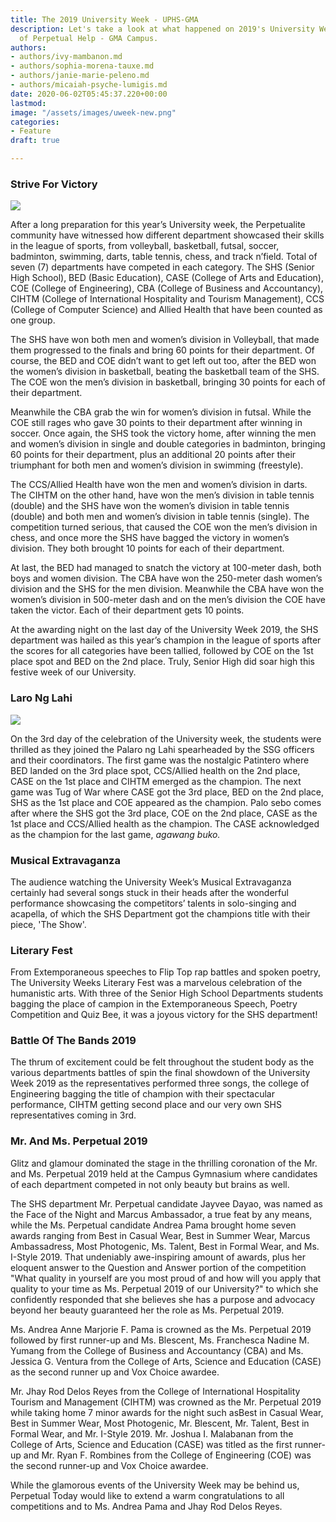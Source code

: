 ```yaml
---
title: The 2019 University Week - UPHS-GMA
description: Let's take a look at what happened on 2019's University Week at the University
  of Perpetual Help - GMA Campus.
authors:
- authors/ivy-mambanon.md
- authors/sophia-morena-tauxe.md
- authors/janie-marie-peleno.md
- authors/micaiah-psyche-lumigis.md
date: 2020-06-02T05:45:37.220+00:00
lastmod: 
image: "/assets/images/uweek-new.png"
categories:
- Feature
draft: true

---
```

### Strive For Victory

![](/assets/images/img_1515.jpg)

After a long preparation for this year’s University week, the Perpetualite community have witnessed how different department showcased their skills in the league of sports, from volleyball, basketball, futsal, soccer, badminton, swimming, darts, table tennis, chess, and track n’field. Total of seven (7) departments have competed in each category. The SHS (Senior High School), BED (Basic Education), CASE (College of Arts and Education), COE (College of Engineering), CBA (College of Business and Accountancy), CIHTM (College of International Hospitality and Tourism Management), CCS (College of Computer Science) and Allied Health that have been counted as one group.

The SHS have won both men and women’s division in Volleyball, that made them progressed to the finals and bring 60 points for their department. Of course, the BED and COE didn’t want to get left out too, after the BED won the women’s division in basketball, beating the basketball team of the SHS. The COE won the men’s division in basketball, bringing 30 points for each of their department.

Meanwhile the CBA grab the win for women’s division in futsal. While the COE still rages who gave 30 points to their department after winning in soccer. Once again, the SHS took the victory home, after winning the men and women’s division in single and double categories in badminton, bringing 60 points for their department, plus an additional 20 points after their triumphant for both men and women’s division in swimming (freestyle).

The CCS/Allied Health have won the men and women’s division in darts. The CIHTM on the other hand, have won the men’s division in table tennis (double) and the SHS have won the women’s division in table tennis (double) and both men and women’s division in table tennis (single). The competition turned serious, that caused the COE won the men’s division in chess, and once more the SHS have bagged the victory in women’s division. They both brought 10 points for each of their department.

At last, the BED had managed to snatch the victory at 100-meter dash, both boys and women division. The CBA have won the 250-meter dash women’s division and the SHS for the men division. Meanwhile the CBA have won the women’s division in 500-meter dash and on the men’s division the COE have taken the victor. Each of their department gets 10 points.

At the awarding night on the last day of the University Week 2019, the SHS department was hailed as this year’s champion in the league of sports after the scores for all categories have been tallied, followed by COE on the 1st place spot and BED on the 2nd place. Truly, Senior High did soar high this festive week of our University.



### Laro Ng Lahi

![](/assets/images/img_1960.jpg)

On the 3rd day of the celebration of the University week, the students were thrilled as they joined the Palaro ng Lahi spearheaded by the SSG officers and their coordinators. The first game was the nostalgic Patintero where BED landed on the 3rd place spot, CCS/Allied health on the 2nd place, CASE on the 1st place and CIHTM emerged as the champion. The next game was Tug of War where CASE got the 3rd place, BED on the 2nd place, SHS as the 1st place and COE appeared as the champion. Palo sebo comes after where the SHS got the 3rd place, COE on the 2nd place, CASE as the 1st place and CCS/Allied health as the champion. The CASE acknowledged as the champion for the last game, *agawang buko.*



### Musical Extravaganza

The audience watching the University Week’s Musical Extravaganza certainly had several songs stuck in their heads after the wonderful performance showcasing the competitors’ talents in solo-singing and acapella, of which the SHS Department got the champions title with their piece, 'The Show'.



### Literary Fest

From Extemporaneous speeches to Flip Top rap battles and spoken poetry, The University Weeks Literary Fest was a marvelous celebration of the humanistic arts. With three of the Senior High School Departments students bagging the place of campion in the Extemporaneous Speech, Poetry Competition and Quiz Bee, it was a joyous victory for the SHS department!



### Battle Of The Bands 2019

The thrum of excitement could be felt throughout the student body as the various departments battles of spin the final showdown of the University Week 2019 as the representatives performed three songs, the college of Engineering bagging the title of champion with their spectacular performance, CIHTM getting second place and our very own SHS representatives coming in 3rd.



### Mr. And Ms. Perpetual 2019

Glitz and glamour dominated the stage in the thrilling coronation of the Mr. and Ms. Perpetual 2019 held at the Campus Gymnasium where candidates of each department competed in not only beauty but brains as well.

The SHS department Mr. Perpetual candidate Jayvee Dayao, was named as the Face of the Night and Marcus Ambassador, a true feat by any means, while the Ms. Perpetual candidate Andrea Pama brought home seven awards ranging from Best in Casual Wear, Best in Summer Wear, Marcus Ambassadress, Most Photogenic, Ms. Talent, Best in Formal Wear, and Ms. I-Style 2019. That undeniably awe-inspiring amount of awards, plus her eloquent answer to the Question and Answer portion of the competition "What quality in yourself are you most proud of and how will you apply that quality to your time as Ms. Perpetual 2019 of our University?" to which she confidently responded that she believes she has a purpose and advocacy beyond her beauty guaranteed her the role as Ms. Perpetual 2019.

Ms. Andrea Anne Marjorie F. Pama is crowned as the Ms. Perpetual 2019 followed by first runner-up and Ms. Blescent, Ms. Franchesca Nadine M. Yumang from the College of Business and Accountancy (CBA) and Ms. Jessica G. Ventura from the College of Arts, Science and Education (CASE) as the second runner up and Vox Choice awardee.

Mr. Jhay Rod Delos Reyes from the College of International Hospitality Tourism and Management (CIHTM) was crowned as the Mr. Perpetual 2019 while taking home 7 minor awards for the night such asBest in Casual Wear, Best in Summer Wear, Most Photogenic, Mr. Blescent, Mr. Talent, Best in Formal Wear, and Mr. I-Style 2019. Mr. Joshua I. Malabanan from the College of Arts, Science and Education (CASE) was titled as the first runner-up and Mr. Ryan F. Rombines from the College of Engineering (COE) was the second runner-up and Vox Choice awardee.

While the glamorous events of the University Week may be behind us, Perpetual Today would like to extend a warm congratulations to all competitions and to Ms. Andrea Pama and Jhay Rod Delos Reyes.